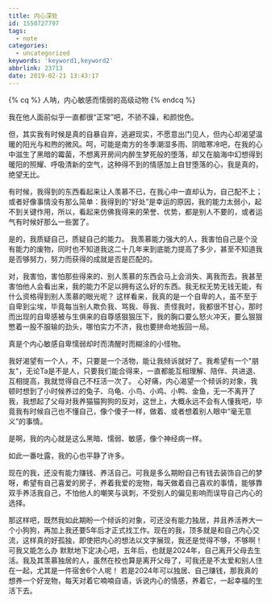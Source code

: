 ```yaml
---
title: 内心深处
id: 1550727797
tags:
  - note
categories:
  - uncategorized
keywords: 'keyword1,keyword2'
abbrlink: 23713
date: 2019-02-21 13:43:17
---
```


{% cq %}
人呐，内心敏感而懦弱的高级动物
{% endcq %}
<!--more-->
我在他人面前似乎一直都很“正常”吧，不骄不躁，和颜悦色。

但，其实我有时候是真的自暴自弃，逃避现实，不愿意出门见人，但内心却渴望温暖的阳光与和煦的微风。呵，可能是南方的冬季潮湿多雨、阴暗寒冷吧，在我的心中滋生了黑暗的霉菌，不想离开房间内醉生梦死般的堕落，却又在脑海中幻想得到暖阳的照耀、呼吸清新的空气，这种得不到的情感加上自甘堕落的心，我是真的，绝望无比。

有时候，我得到的东西看起来让人羡慕不已，在我心中一直却认为，自己配不上；或者好像事情没有那么简单：我得到的“好处”是幸运的原因，我的能力太弱小，起不到关键作用，所以，看起来仿佛我得来的荣誉、优势，都是别人不要的，或者运气有时候好那么一些罢了。

是的，我质疑自己，质疑自己的能力。
我羡慕能力强大的人，我害怕自己是个没有能力的废物，同时也不知道我这二十几年来到底能力提高了多少，甚至不知道我是否够努力，努力而获得的成就是否是匹配的。

对，我害怕，害怕那些得来的、别人羡慕的东西会马上会消失、离我而去。我甚至害怕他人会看出来，我的能力不足以拥有这么好的东西。我无权无势无钱无能，有什么资格得到别人羡慕的眼光呢？
这样看来，我真的是一个自卑的人，虽不至于自卑到尘埃，毕竟每当别人欺负我、骂我、辱我、责怪我时，我都很不甘心，那时而出现的自卑感被与生俱来的自尊感狠狠压下，我的胸口要么怒火冲天，要么狠狠憋着一股不服输的劲头，哪怕实力不济，我也要拼命地扳回一局。

真是个内心敏感自卑懦弱却时而清醒时而糊涂的小怪物。

我好渴望有一个人，不，只要是一个活物，能让我倾诉就好了。我希望有一个"朋友"，无论Ta是不是人，只要我们能合得来，一直都能互相理解、陪伴、共进退、互相提高，我就觉得自己不枉活一次了。
心好痛，内心渴望一个倾诉的对象，我顿时想到了小时候养过的兔子、乌龟、小鸟、小鸡、小鸭、金鱼，无一不离开了我，我想起了父母对我养猫猫狗狗的反对，这世上，大概永远不会有人懂我吧，毕竟我有时候自己也不懂自己，像个傻子一样，做着、或者想着别人眼中“毫无意义”的事情。

是啊，我的内心就是这么黑暗、懦弱、敏感，像个神经病一样。

如此一番吐露，我的心也平静了许多。

现在的我，还没有能力赚钱、养活自己。可我是多么期盼自己有钱去装饰自己的梦呀，希望有自己喜爱的房子，养着我爱的宠物，每天做着自己喜欢的事情，能够靠双手养活我自己，不怕他人的嘲笑与讽刺，不受别人的偏见影响而误导自己内心的选择。

那这样吧，既然我如此期盼一个倾诉的对象，可还没有能力独居，并且养活养大一个小狗狗，再加上我还要5年后才正式找工作。现在的我，顶多就是和自己内心交流，这样真的好孤独，即使把内心的想法以文字展现，我还是觉得不够，不够啊！
可我又能怎么办
默默地下定决心吧，五年后，也就是2024年，自己离开父母去生活。我及其羡慕独居的人，虽然在校也算是离开父母了，可我还是不太爱和别人住在一起，尤其是一件宿舍6个人呢！
若是2024年可以独居、自己赚钱，那我真的想养一个好宠物，每天对着它喃喃自语，诉说内心的情感，养着它，一起幸福的生活下去。

